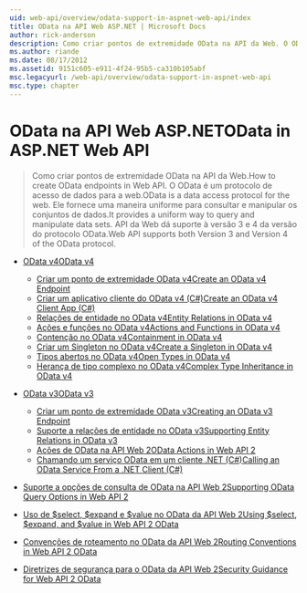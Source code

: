 ```yaml
---
uid: web-api/overview/odata-support-in-aspnet-web-api/index
title: OData na API Web ASP.NET | Microsoft Docs
author: rick-anderson
description: Como criar pontos de extremidade OData na API da Web. O OData é um protocolo de acesso de dados para a web. Ele fornece uma maneira uniforme para consultar e manipular os conjuntos de dados. S de API da Web...
ms.author: riande
ms.date: 08/17/2012
ms.assetid: 9151c605-e911-4f24-95b5-ca310b105abf
msc.legacyurl: /web-api/overview/odata-support-in-aspnet-web-api
msc.type: chapter
---
```

<a name="odata-in-aspnet-web-api"></a><span data-ttu-id="12737-106">OData na API Web ASP.NET</span><span class="sxs-lookup"><span data-stu-id="12737-106">OData in ASP.NET Web API</span></span>
====================
> <span data-ttu-id="12737-107">Como criar pontos de extremidade OData na API da Web.</span><span class="sxs-lookup"><span data-stu-id="12737-107">How to create OData endpoints in Web API.</span></span> <span data-ttu-id="12737-108">O OData é um protocolo de acesso de dados para a web.</span><span class="sxs-lookup"><span data-stu-id="12737-108">OData is a data access protocol for the web.</span></span> <span data-ttu-id="12737-109">Ele fornece uma maneira uniforme para consultar e manipular os conjuntos de dados.</span><span class="sxs-lookup"><span data-stu-id="12737-109">It provides a uniform way to query and manipulate data sets.</span></span> <span data-ttu-id="12737-110">API da Web dá suporte à versão 3 e 4 da versão do protocolo OData.</span><span class="sxs-lookup"><span data-stu-id="12737-110">Web API supports both Version 3 and Version 4 of the OData protocol.</span></span>


- [<span data-ttu-id="12737-111">OData v4</span><span class="sxs-lookup"><span data-stu-id="12737-111">OData v4</span></span>](odata-v4/index.md)

    - [<span data-ttu-id="12737-112">Criar um ponto de extremidade OData v4</span><span class="sxs-lookup"><span data-stu-id="12737-112">Create an OData v4 Endpoint</span></span>](odata-v4/create-an-odata-v4-endpoint.md)
    - [<span data-ttu-id="12737-113">Criar um aplicativo cliente do OData v4 (C#)</span><span class="sxs-lookup"><span data-stu-id="12737-113">Create an OData v4 Client App (C#)</span></span>](odata-v4/create-an-odata-v4-client-app.md)
    - [<span data-ttu-id="12737-114">Relações de entidade no OData v4</span><span class="sxs-lookup"><span data-stu-id="12737-114">Entity Relations in OData v4</span></span>](odata-v4/entity-relations-in-odata-v4.md)
    - [<span data-ttu-id="12737-115">Ações e funções no OData v4</span><span class="sxs-lookup"><span data-stu-id="12737-115">Actions and Functions in OData v4</span></span>](odata-v4/odata-actions-and-functions.md)
    - [<span data-ttu-id="12737-116">Contenção no OData v4</span><span class="sxs-lookup"><span data-stu-id="12737-116">Containment in OData v4</span></span>](odata-v4/odata-containment-in-web-api-22.md)
    - [<span data-ttu-id="12737-117">Criar um Singleton no OData v4</span><span class="sxs-lookup"><span data-stu-id="12737-117">Create a Singleton in OData v4</span></span>](odata-v4/using-a-singleton-in-an-odata-endpoint-in-web-api-22.md)
    - [<span data-ttu-id="12737-118">Tipos abertos no OData v4</span><span class="sxs-lookup"><span data-stu-id="12737-118">Open Types in OData v4</span></span>](odata-v4/use-open-types-in-odata-v4.md)
    - [<span data-ttu-id="12737-119">Herança de tipo complexo no OData v4</span><span class="sxs-lookup"><span data-stu-id="12737-119">Complex Type Inheritance in OData v4</span></span>](odata-v4/complex-type-inheritance-in-odata-v4.md)
- [<span data-ttu-id="12737-120">OData v3</span><span class="sxs-lookup"><span data-stu-id="12737-120">OData v3</span></span>](odata-v3/index.md)

    - [<span data-ttu-id="12737-121">Criar um ponto de extremidade OData v3</span><span class="sxs-lookup"><span data-stu-id="12737-121">Creating an OData v3 Endpoint</span></span>](odata-v3/creating-an-odata-endpoint.md)
    - [<span data-ttu-id="12737-122">Suporte a relações de entidade no OData v3</span><span class="sxs-lookup"><span data-stu-id="12737-122">Supporting Entity Relations in OData v3</span></span>](odata-v3/working-with-entity-relations.md)
    - [<span data-ttu-id="12737-123">Ações de OData na API Web 2</span><span class="sxs-lookup"><span data-stu-id="12737-123">OData Actions in Web API 2</span></span>](odata-v3/odata-actions.md)
    - [<span data-ttu-id="12737-124">Chamando um serviço OData em um cliente .NET (C#)</span><span class="sxs-lookup"><span data-stu-id="12737-124">Calling an OData Service From a .NET Client (C#)</span></span>](odata-v3/calling-an-odata-service-from-a-net-client.md)
- [<span data-ttu-id="12737-125">Suporte a opções de consulta de OData na API Web 2</span><span class="sxs-lookup"><span data-stu-id="12737-125">Supporting OData Query Options in Web API 2</span></span>](supporting-odata-query-options.md)
- [<span data-ttu-id="12737-126">Uso de $select, $expand e $value no OData da API Web 2</span><span class="sxs-lookup"><span data-stu-id="12737-126">Using $select, $expand, and $value in Web API 2 OData</span></span>](using-select-expand-and-value.md)
- [<span data-ttu-id="12737-127">Convenções de roteamento no OData da API Web 2</span><span class="sxs-lookup"><span data-stu-id="12737-127">Routing Conventions in Web API 2 OData</span></span>](odata-routing-conventions.md)
- [<span data-ttu-id="12737-128">Diretrizes de segurança para o OData da API Web 2</span><span class="sxs-lookup"><span data-stu-id="12737-128">Security Guidance for Web API 2 OData</span></span>](odata-security-guidance.md)

